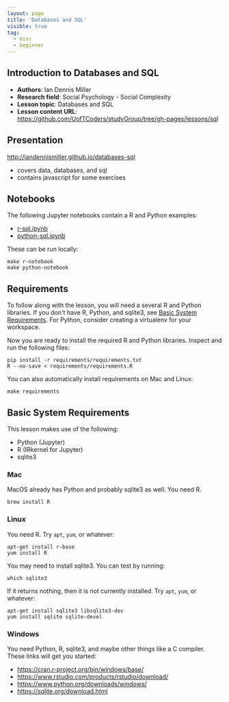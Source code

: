 ```yaml
---
layout: page
title: 'Databases and SQL'
visible: true
tag:
  - misc
  - beginner
---
```


## Introduction to Databases and SQL ##

- **Authors**: Ian Dennis Miller
- **Research field**: Social Psychology - Social Complexity
- **Lesson topic**: Databases and SQL
- **Lesson content URL**: <https://github.com/UofTCoders/studyGroup/tree/gh-pages/lessons/sql>

## Presentation

http://iandennismiller.github.io/databases-sql

- covers data, databases, and sql
- contains javascript for some exercises

## Notebooks

The following Jupyter notebooks contain a R and Python examples:

- [r-sql.ipynb](r-sql.ipynb)
- [python-sql.ipynb](python-sql.ipynb)

These can be run locally:

    make r-notebook
    make python-notebook

## Requirements

To follow along with the lesson, you will need a several R and Python libraries.  If you don't have R, Python, and sqlite3, see [Basic System Requirements](#basic-system-requirements).  For Python, consider creating a virtualenv for your workspace.

Now you are ready to install the required R and Python libraries.  Inspect and run the following files:

    pip install -r requirements/requirements.txt
    R --no-save < requirements/requirements.R

You can also automatically install requirements on Mac and Linux:

    make requirements

## Basic System Requirements

This lesson makes use of the following:

- Python (Jupyter)
- R (IRkernel for Jupyter)
- sqlite3

### Mac

MacOS already has Python and probably sqlite3 as well.  You need R.

    brew install R

### Linux

You need R.  Try `apt`, `yum`, or whatever:

    apt-get install r-base
    yum install R

You may need to install sqlite3.  You can test by running:

    which sqlite3

If it returns nothing, then it is not currently installed.  Try `apt`, `yum`, or whatever:

    apt-get install sqlite3 libsqlite3-dev
    yum install sqlite sqlite-devel

### Windows

You need Python, R, sqlite3, and maybe other things like a C compiler.  These links will get you started:

- https://cran.r-project.org/bin/windows/base/
- https://www.rstudio.com/products/rstudio/download/
- https://www.python.org/downloads/windows/
- https://sqlite.org/download.html
